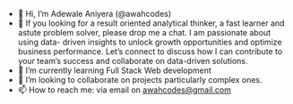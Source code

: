 - 👋 Hi, I’m Adewale Aniyera (@awahcodes)
- 👀 If you looking for a result oriented analytical thinker, a fast learner and astute problem solver, please drop me a chat. I am passionate about using data-      driven insights to unlock growth opportunities and optimize business performance. Let’s connect to discuss how I can contribute to your team’s success and collaborate on data-driven solutions.
- 🌱 I’m currently learning Full Stack Web development
- 💞️ I’m looking to collaborate on projects particularly complex ones.
- 📫 How to reach me: via email on awahcodes@gmail.com

<!---
awahcodes/awahcodes is a ✨ special ✨ repository because its `README.md` (this file) appears on your GitHub profile.
You can click the Preview link to take a look at your changes.
--->
